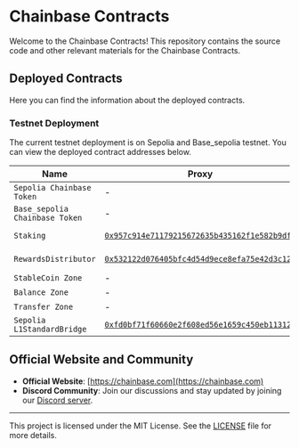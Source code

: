 # Chainbase Contracts

Welcome to the Chainbase Contracts!  This repository contains the source code and other relevant materials for the Chainbase Contracts.

## Deployed Contracts

Here you can find the information about the deployed contracts.

### Testnet Deployment

The current testnet deployment is on Sepolia and Base_sepolia testnet. You can view the deployed contract addresses below.

| Name                           | Proxy                                                                                                                          | Implementation                                   | Notes                                                                                                                                                |
|--------------------------------|--------------------------------------------------------------------------------------------------------------------------------| ------------------------------------------------ |------------------------------------------------------------------------------------------------------------------------------------------------------|
| `Sepolia Chainbase Token`      | -                                                                                                                              | [`0x957c914E71179215672635B435162F1e582b9Df0`](https://sepolia.etherscan.io/address/0x957c914E71179215672635B435162F1e582b9Df0) |  |
| `Base_sepolia Chainbase Token` | -                                                                                                                              | [`0xF494b1883F029D8172d192D8074e5e82F1F9dAe7`](https://sepolia.basescan.org/address/0xF494b1883F029D8172d192D8074e5e82F1F9dAe7) |  |
| `Staking`                      | [`0x957c914e71179215672635b435162f1e582b9df0`](https://sepolia.basescan.org/address/0x957c914e71179215672635b435162f1e582b9df0) | [`0x911bb6fee00ae3ca3943ea8ae7f571151bc78f67`](https://sepolia.basescan.org/address/0x911bb6fee00ae3ca3943ea8ae7f571151bc78f67) | Proxy: [`TUP@4.9.6`](https://github.com/OpenZeppelin/openzeppelin-contracts/blob/v4.9.6/contracts/proxy/transparent/TransparentUpgradeableProxy.sol) |
| `RewardsDistributor`           | [`0x532122d076405bfc4d54d9ece8efa75e42d3c128`](https://sepolia.basescan.org/address/0x532122d076405bfc4d54d9ece8efa75e42d3c128) | [`0xc460570f7f539c42b875058576766da3b24f27b2`](https://sepolia.basescan.org/address/0xc460570f7f539c42b875058576766da3b24f27b2) | Proxy: [`TUP@4.9.6`](https://github.com/OpenZeppelin/openzeppelin-contracts/blob/v4.9.6/contracts/proxy/transparent/TransparentUpgradeableProxy.sol) |
| `StableCoin Zone`              | -                                                                                                                              | [`0x0aa732db3691b59881d6f1d1a86e65f3a44aaf8c`](https://sepolia.basescan.org/address/0x0aa732db3691b59881d6f1d1a86e65f3a44aaf8c) |  |
| `Balance Zone`                 | -                                                                                                                              | [`0x721b03DF571aFd7CE5702176cF5979d1d863B815`](https://sepolia.basescan.org/address/0x721b03DF571aFd7CE5702176cF5979d1d863B815) |                                                                                                                                                      |
| `Transfer Zone`                | -                                                                                                                              | [`0xD985763b49d1C4Ec75acD6179F2FA377D4a709fC`](https://sepolia.basescan.org/address/0xD985763b49d1C4Ec75acD6179F2FA377D4a709fC) |                                                                                                                                                      |
| `Sepolia L1StandardBridge`     | [`0xfd0bf71f60660e2f608ed56e1659c450eb113120`](https://sepolia.etherscan.io/address/0xfd0bf71f60660e2f608ed56e1659c450eb113120)| |                                                                                                                                                      |

## Official Website and Community

- **Official Website**: [https://chainbase.com](https://chainbase.com)
- **Discord Community**: Join our discussions and stay updated by joining our [Discord server](https://discord.com/invite/chainbase).

---
This project is licensed under the MIT License. See the [LICENSE](LICENSE) file for more details.